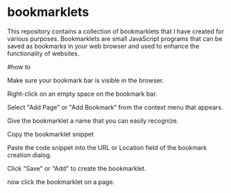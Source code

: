 # bookmarklets

This repository contains a collection of bookmarklets that I have created for various purposes. Bookmarklets are small JavaScript programs that can be saved as bookmarks in your web browser and used to enhance the functionality of websites.

#how to

Make sure your bookmark bar is visible in the browser.

Right-click on an empty space on the bookmark bar.

Select "Add Page" or "Add Bookmark" from the context menu that appears.

Give the bookmarklet a name that you can easily recognize.

Copy the bookmarklet snippet

Paste the code snippet into the URL or Location field of the bookmark creation dialog.

Click "Save" or "Add" to create the bookmarklet.

now click the bookmarklet on a page.
